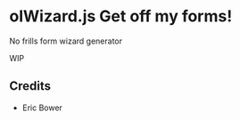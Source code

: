olWizard.js Get off my forms!
=============================

No frills form wizard generator

WIP

Credits
-------

* Eric Bower